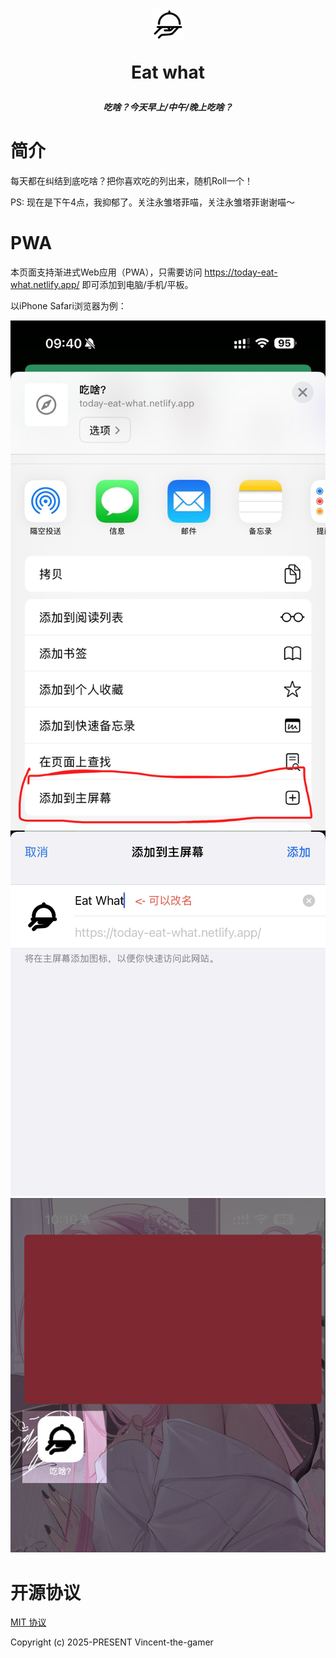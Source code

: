 <h1 align="center">
    <img src=".github/food.svg" style="width: 50px;"/>
    <p>Eat what</p>
</h1>

<p align="center">
    <b>
        <i>吃啥？今天早上/中午/晚上吃啥？</i>
    </b>
</p>

# 简介

每天都在纠结到底吃啥？把你喜欢吃的列出来，随机Roll一个！

PS: 现在是下午4点，我抑郁了。关注永雏塔菲喵，关注永雏塔菲谢谢喵～

# PWA
本页面支持渐进式Web应用（PWA），只需要访问 https://today-eat-what.netlify.app/ 即可添加到电脑/手机/平板。

以iPhone Safari浏览器为例：

![pwa-ios-use1](.github/pwa-ios-use1.png)
![pwa-ios-use2](.github/pwa-ios-use2.jpeg)
![pwa-ios-use3](.github/pwa-ios-use3.png)

# 开源协议

[MIT 协议](./LICENSE)

Copyright (c) 2025-PRESENT Vincent-the-gamer
